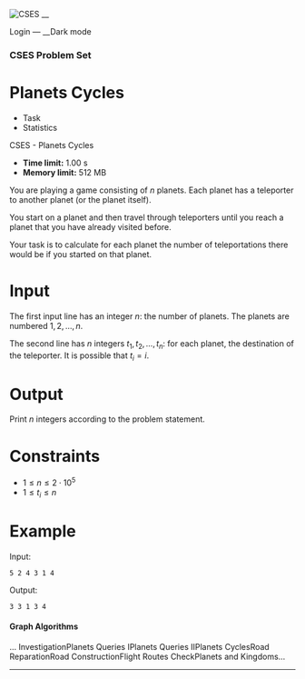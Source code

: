 ![CSES](/logo.png?1) __

Login — __Dark mode

### CSES Problem Set

# Planets Cycles

  * Task
  * Statistics

CSES - Planets Cycles

  * **Time limit:** 1.00 s
  * **Memory limit:** 512 MB

You are playing a game consisting of $n$ planets. Each planet has a teleporter
to another planet (or the planet itself).

You start on a planet and then travel through teleporters until you reach a
planet that you have already visited before.

Your task is to calculate for each planet the number of teleportations there
would be if you started on that planet.

# Input

The first input line has an integer $n$: the number of planets. The planets
are numbered $1,2,\dots,n$.

The second line has $n$ integers $t_1,t_2,\dots,t_n$: for each planet, the
destination of the teleporter. It is possible that $t_i=i$.

# Output

Print $n$ integers according to the problem statement.

# Constraints

  * $1 \le n \le 2 \cdot 10^5$
  * $1 \le t_i \le n$

# Example

Input:

``` 5 2 4 3 1 4 ```

Output:

``` 3 3 1 3 4 ```

#### Graph Algorithms

... InvestigationPlanets Queries IPlanets Queries IIPlanets CyclesRoad
ReparationRoad ConstructionFlight Routes CheckPlanets and Kingdoms...

* * *

